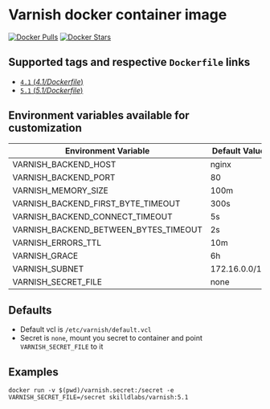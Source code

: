 # Varnish docker container image

[![Docker Pulls](https://img.shields.io/docker/pulls/skilldlabs/varnish.svg)](https://hub.docker.com/r/skilldlabs/varnish)
[![Docker Stars](https://img.shields.io/docker/stars/skilldlabs/varnish.svg)](https://hub.docker.com/r/skilldlabs/varnish)

## Supported tags and respective `Dockerfile` links

- [`4.1` (*4.1/Dockerfile*)](https://github.com/skilld-labs/skilld-varnish/tree/master/4.1/Dockerfile)
- [`5.1` (*5.1/Dockerfile*)](https://github.com/skilld-labs/skilld-varnish/tree/master/5.1/Dockerfile)

## Environment variables available for customization

| Environment Variable | Default Value | Description |
| -------------------- | ------------- | ----------- |
| VARNISH_BACKEND_HOST                  | nginx | Mandatory |
| VARNISH_BACKEND_PORT                  | 80 | |
| VARNISH_MEMORY_SIZE                   | 100m | |
| VARNISH_BACKEND_FIRST_BYTE_TIMEOUT    | 300s | |
| VARNISH_BACKEND_CONNECT_TIMEOUT       | 5s | |
| VARNISH_BACKEND_BETWEEN_BYTES_TIMEOUT | 2s | |
| VARNISH_ERRORS_TTL                    | 10m | |
| VARNISH_GRACE                         | 6h | |
| VARNISH_SUBNET                        | 172.16.0.0/12 | |
| VARNISH_SECRET_FILE                   | none | |

## Defaults

- Default vcl is `/etc/varnish/default.vcl`
- Secret is `none`, mount you secret to container and point `VARNISH_SECRET_FILE` to it

## Examples

`docker run -v $(pwd)/varnish.secret:/secret -e VARNISH_SECRET_FILE=/secret skilldlabs/varnish:5.1`
